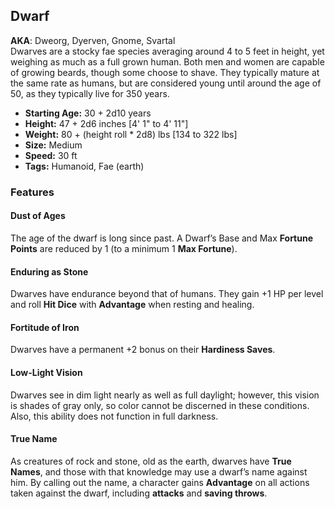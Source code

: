## Dwarf
**AKA**: Dweorg, Dyerven, Gnome, Svartal<br/>
Dwarves are a stocky fae species averaging around 4 to 5 feet in height, yet weighing as much as a full grown human.  Both men and women are capable of growing beards, though some choose to shave.  They typically mature at the same rate as humans, but are considered young until around the age of 50, as they typically live for 350 years.
- **Starting Age:** 30 + 2d10 years
- **Height:** 47 + 2d6 inches [4' 1" to 4' 11"]
- **Weight:** 80 + (height roll * 2d8) lbs [134 to 322 lbs]
- **Size:** Medium
- **Speed:** 30 ft
- **Tags:** Humanoid, Fae (earth)

### Features
#### Dust of Ages
The age of the dwarf is long since past. A Dwarf’s Base and Max **Fortune Points** are reduced by 1 (to a minimum 1 **Max Fortune**).
#### Enduring as Stone
Dwarves have endurance beyond that of humans.  They gain +1 HP per level and roll **Hit Dice** with **Advantage** when resting and healing.
#### Fortitude of Iron
Dwarves have a permanent +2 bonus on their **Hardiness Saves**.
#### Low-Light Vision
Dwarves see in dim light nearly as well as full daylight; however, this vision is shades of gray only, so color cannot be discerned in these conditions.  Also, this ability does not function in full darkness.
#### True Name
As creatures of rock and stone, old as the earth, dwarves have **True Names**, and those with that knowledge may use a dwarf’s name against him. By calling out the name, a character gains **Advantage** on all actions taken against the dwarf, including **attacks** and **saving throws**.
